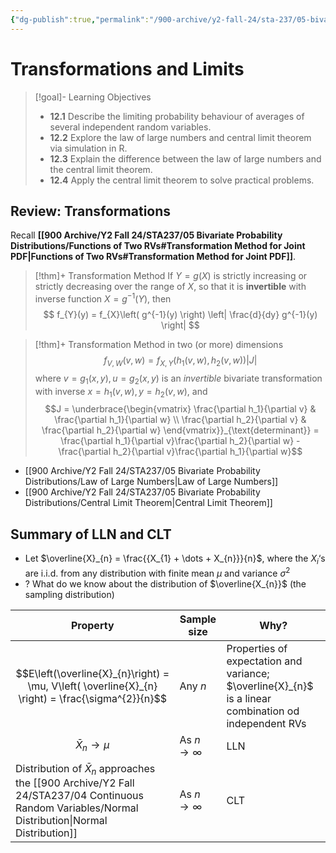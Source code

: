 ```yaml
---
{"dg-publish":true,"permalink":"/900-archive/y2-fall-24/sta-237/05-bivariate-probability-distributions/week-12-transformations-and-limits/","tags":["lecture","note","stats","university"],"created":"2024-12-02T18:26:08.723-05:00","updated":"2024-12-06T07:19:56.000-05:00"}
---
```



# Transformations and Limits

> [!goal]- Learning Objectives
> - **12.1** Describe the limiting probability behaviour of averages of several independent random variables.
> - **12.2** Explore the law of large numbers and central limit theorem via simulation in R.
> - **12.3** Explain the difference between the law of large numbers and the central limit theorem.
> - **12.4** Apply the central limit theorem to solve practical problems.

## Review: Transformations

Recall **[[900 Archive/Y2 Fall 24/STA237/05 Bivariate Probability Distributions/Functions of Two RVs#Transformation Method for Joint PDF\|Functions of Two RVs#Transformation Method for Joint PDF]]**.

> [!thm]+ Transformation Method
> If $Y = g(X)$ is strictly increasing or strictly decreasing over the range of $X$, so that it is **invertible** with inverse function $X = g^{-1}(Y)$, then
> $$
> f_{Y}(y) = f_{X}\left( g^{-1}(y) \right) \left| \frac{d}{dy} g^{-1}(y) \right| 
> $$

> [!thm]+ Transformation Method in two (or more) dimensions
> $$
> f_{V, W}(v, w) = f_{X, Y}\left( h_{1}(v, w), h_{2}(v, w) \right) |J|
> $$
> where $v = g_{1}(x, y), u = g_{2}(x, y)$ is an *invertible* bivariate transformation with inverse $x = h_{1}(v, w), y = h_{2}(v, w)$, and
> $$J = \underbrace{\begin{vmatrix}
> \frac{\partial h_1}{\partial v} & \frac{\partial h_1}{\partial w} \\
> \frac{\partial h_2}{\partial v} & \frac{\partial h_2}{\partial w}
> \end{vmatrix}}_{\text{determinant}} =
> \frac{\partial h_1}{\partial v}\frac{\partial h_2}{\partial w} -
> \frac{\partial h_2}{\partial v}\frac{\partial h_1}{\partial w}$$

- [[900 Archive/Y2 Fall 24/STA237/05 Bivariate Probability Distributions/Law of Large Numbers\|Law of Large Numbers]]
- [[900 Archive/Y2 Fall 24/STA237/05 Bivariate Probability Distributions/Central Limit Theorem\|Central Limit Theorem]]

## Summary of LLN and CLT

- Let $\overline{X}_{n} = \frac{{X_{1} + \dots + X_{n}}}{n}$, where the $X_{i}$‘s are i.i.d. from any distribution with finite mean $\mu$ and variance $\sigma^{2}$
- ? What do we know about the distribution of $\overline{X_{n}}$ (the sampling distribution)

| Property                                                                                          | Sample size       | Why?                                                                                                  |
| ------------------------------------------------------------------------------------------------- | ----------------- | ----------------------------------------------------------------------------------------------------- |
| $$E\left(\overline{X}_{n}\right) = \mu, V\left( \overline{X}_{n} \right) = \frac{\sigma^{2}}{n}$$ | Any $n$           | Properties of expectation and variance; $\overline{X}_{n}$ is a linear combination od independent RVs |
| $$\bar{X}_{n} \to \mu$$                                                                           | As $n \to \infty$ | LLN                                                                                                   |
| Distribution of $\bar{X}_{n}$ approaches the [[900 Archive/Y2 Fall 24/STA237/04 Continuous Random Variables/Normal Distribution\|Normal Distribution]]                              | As $n \to \infty$ | CLT                                                                                                   |
